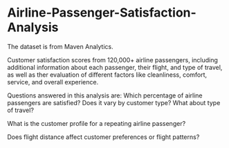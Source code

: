 # Airline-Passenger-Satisfaction-Analysis

The dataset is from Maven Analytics.

Customer satisfaction scores from 120,000+ airline passengers, including additional information about each passenger, 
their flight, and type of travel, as well as ther evaluation of different factors like cleanliness, comfort, service, and overall experience.

Questions answered in this analysis are:
Which percentage of airline passengers are satisfied? Does it vary by customer type? What about type of travel?

What is the customer profile for a repeating airline passenger?

Does flight distance affect customer preferences or flight patterns?
